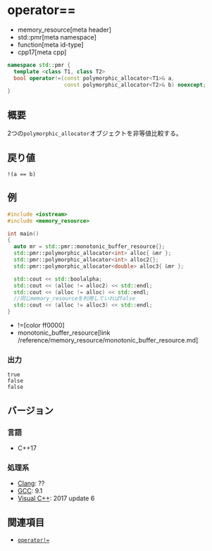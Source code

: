 # operator==
* memory_resource[meta header]
* std::pmr[meta namespace]
* function[meta id-type]
* cpp17[meta cpp]

```cpp
namespace std::pmr {
  template <class T1, class T2>
  bool operator!=(const polymorphic_allocator<T1>& a,
                  const polymorphic_allocator<T2>& b) noexcept;
}
```

## 概要
2つの`polymorphic_allocator`オブジェクトを非等値比較する。

## 戻り値
`!(a == b)`

## 例
```cpp example
#include <iostream>
#include <memory_resource>

int main()
{
  auto mr = std::pmr::monotonic_buffer_resource{};
  std::pmr::polymorphic_allocator<int> alloc{ &mr };
  std::pmr::polymorphic_allocator<int> alloc2{};
  std::pmr::polymorphic_allocator<double> alloc3{ &mr };

  std::cout << std::boolalpha;
  std::cout << (alloc != alloc2) << std::endl;
  std::cout << (alloc != alloc) << std::endl;
  //同じmemory_resourceを利用していればfalse
  std::cout << (alloc != alloc3) << std::endl;
}
```
* !=[color ff0000]
* monotonic_buffer_resource[link /reference/memory_resource/monotonic_buffer_resource.md]

### 出力
```
true
false
false
```

## バージョン
### 言語
- C++17

### 処理系
- [Clang](/implementation.md#clang): ??
- [GCC](/implementation.md#gcc): 9.1
- [Visual C++](/implementation.md#visual_cpp): 2017 update 6

## 関連項目
- [`operator!=`](/reference/memory_resource/memory_resource/op_not_equal.md)
